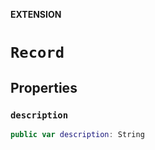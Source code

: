 **EXTENSION**

# `Record`

## Properties
### `description`

```swift
public var description: String
```
